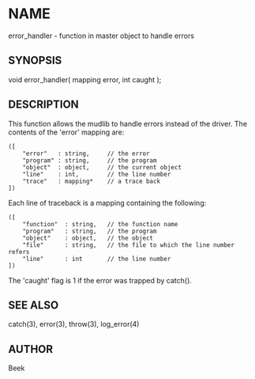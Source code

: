 # NAME

error_handler - function in master object to handle errors

## SYNOPSIS

void error_handler( mapping error, int caught );

## DESCRIPTION

This function allows the mudlib to handle errors instead of the driver.
The contents of the 'error' mapping are:

```lpc
([
    "error"   : string,     // the error
    "program" : string,     // the program
    "object"  : object,     // the current object
    "line"    : int,        // the line number
    "trace"   : mapping*    // a trace back
])
```

Each line of traceback is a mapping containing the following:

```lpc
([
    "function"  : string,   // the function name
    "program"   : string,   // the program
    "object"    : object,   // the object
    "file"      : string,   // the file to which the line number refers
    "line"      : int       // the line number
])
```

The 'caught' flag is 1 if the error was trapped by catch().

## SEE ALSO

catch(3), error(3), throw(3), log_error(4)

## AUTHOR

Beek
